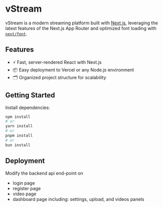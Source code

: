 # vStream

vStream is a modern streaming platform built with [Next.js](https://nextjs.org), leveraging the latest features of the Next.js App Router and optimized font loading with [`next/font`](https://nextjs.org/docs/app/building-your-application/optimizing/fonts).

## Features

- ⚡️ Fast, server-rendered React with Next.js
- 📦 Easy deployment to Vercel or any Node.js environment
- 🗂 Organized project structure for scalability

## Getting Started

Install dependencies:

```bash
npm install
# or
yarn install
# or
pnpm install
# or
bun install
```

## Deployment
Modify the backend api end-point on

- login page
- register page
- video page
- dashboard page including: settings, upload, and videos panels
